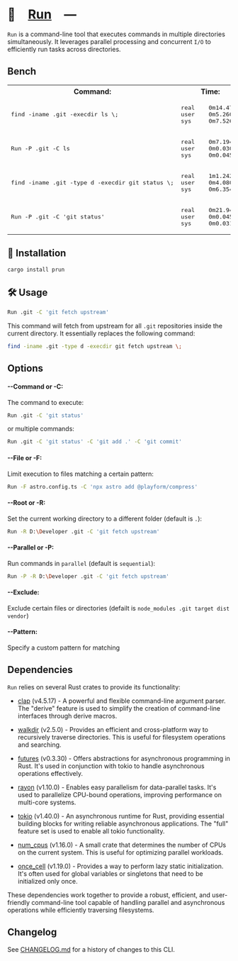 # 🍺 [Run] —

`Run` is a command-line tool that executes commands in multiple directories
simultaneously. It leverages parallel processing and concurrent `I/O` to
efficiently run tasks across directories.

[Run]: HTTPS://crates.io/crates/prun

## Bench

<table>
	<tr>
		<th>Command:</th>
		<th>Time:</th>
	</tr>
	<tr>
		<td>
			<pre>find -iname .git -execdir ls \;</pre>
		</td>
		<td>
			<pre>real    0m14.476s
user    0m5.260s
sys     0m7.526s</pre>
		</td>
	</tr>
	<tr>
		<td>
			<pre>Run -P .git -C ls</pre>
		</td>
		<td>
			<pre>real    0m7.194s
user    0m0.030s
sys     0m0.045s</pre>
		</td>
	</tr>
	<tr>
		<td>
			<pre>find -iname .git -type d -execdir git status \;</pre>
		</td>
		<td>
			<pre>real    1m1.242s
user    0m4.080s
sys     0m6.354s</pre>
		</td>
	</tr>
	<tr>
		<td>
			<pre>Run -P .git -C 'git status'</pre>
		</td>
		<td>
			<pre>real    0m21.947s
user    0m0.045s
sys     0m0.031s</pre>
		</td>
	</tr>
</table>

## 🚀 Installation

```sh
cargo install prun
```

## 🛠️ Usage

```sh
Run .git -C 'git fetch upstream'
```

This command will fetch from upstream for all `.git` repositories inside the
current directory. It essentially replaces the following command:

```sh
find -iname .git -type d -execdir git fetch upstream \;
```

## Options

#### --Command or -C:

The command to execute:

```sh
Run .git -C 'git status'
```

or multiple commands:

```sh
Run .git -C 'git status' -C 'git add .' -C 'git commit'
```

#### --File or -F:

Limit execution to files matching a certain pattern:

```sh
Run -F astro.config.ts -C 'npx astro add @playform/compress'
```

#### --Root or -R:

Set the current working directory to a different folder (default is `.`):

```sh
Run -R D:\Developer .git -C 'git fetch upstream'
```

#### --Parallel or -P:

Run commands in `parallel` (default is `sequential`):

```sh
Run -P -R D:\Developer .git -C 'git fetch upstream'
```

#### --Exclude:

Exclude certain files or directories (defailt is
`node_modules .git target dist vendor`)

#### --Pattern:

Specify a custom pattern for matching

## Dependencies

`Run` relies on several Rust crates to provide its functionality:

-   [clap](https://crates.io/crates/clap) (v4.5.17) - A powerful and flexible
    command-line argument parser. The "derive" feature is used to simplify the
    creation of command-line interfaces through derive macros.

-   [walkdir](https://crates.io/crates/walkdir) (v2.5.0) - Provides an efficient
    and cross-platform way to recursively traverse directories. This is useful
    for filesystem operations and searching.

-   [futures](https://crates.io/crates/futures) (v0.3.30) - Offers abstractions
    for asynchronous programming in Rust. It's used in conjunction with tokio to
    handle asynchronous operations effectively.

-   [rayon](https://crates.io/crates/rayon) (v1.10.0) - Enables easy parallelism
    for data-parallel tasks. It's used to parallelize CPU-bound operations,
    improving performance on multi-core systems.

-   [tokio](https://crates.io/crates/tokio) (v1.40.0) - An asynchronous runtime
    for Rust, providing essential building blocks for writing reliable
    asynchronous applications. The "full" feature set is used to enable all
    tokio functionality.

-   [num_cpus](https://crates.io/crates/num_cpus) (v1.16.0) - A small crate that
    determines the number of CPUs on the current system. This is useful for
    optimizing parallel workloads.

-   [once_cell](https://crates.io/crates/once_cell) (v1.19.0) - Provides a way
    to perform lazy static initialization. It's often used for global variables
    or singletons that need to be initialized only once.

These dependencies work together to provide a robust, efficient, and
user-friendly command-line tool capable of handling parallel and asynchronous
operations while efficiently traversing filesystems.

[Run]: HTTPS://crates.io/crates/prun

## Changelog

See [CHANGELOG.md](CHANGELOG.md) for a history of changes to this CLI.
